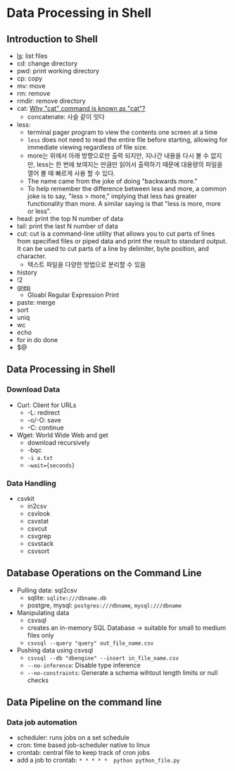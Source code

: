 # Data Processing in Shell

## Introduction to Shell

- [ls](https://linuxgazette.net/issue48/fischer.html): list files
- cd: change directory
- pwd: print working directory
- cp: copy
- mv: move
- rm: remove
- rmdir: remove directory
- cat: [Why "cat" command is known as "cat"?](https://coderanch.com/t/111284/os/cat-command-cat)
	- concatenate: 사슬 같이 잇다
- less:
	- terminal pager program to view the contents one screen at a time
	- `less` does not need to read the entire file before starting, allowing for immediate viewing regardless of file size.
	- more는 위에서 아래 방향으로만 출력 되지만, 지나간 내용을 다시 볼 수 없지만, less는 한 번에 보여지는 만큼만 읽어서 출력하기 때문에 대용량의 파일을 열어 볼 때 빠르게 사용 할 수 있다.
	-  The name came from the joke of doing "backwards more."
	- To help remember the difference between less and more, a common joke is to say, "less > more," implying that less has greater functionality than more. A similar saying is that "less is more, more or less".
- head: print the top N number of data
- tail: print the last N number of data
- cut: cut is a command-line utility that allows you to cut parts of lines from specified files or piped data and print the result to standard output. It can be used to cut parts of a line by delimiter, byte position, and character.
	- 텍스트 파일을 다양한 방법으로 분리할 수 있음
- history
- !2
- [grep](https://www.makeuseof.com/how-grep-got-its-name-the-history-behind-greps-creation/)
	- Gloabl Regular Expression Print
- paste: merge
- sort
- uniq
- wc
- echo
- for in do done
- $@

## Data Processing in Shell
### Download Data
- Curl: Client for URLs
	- -L: redirect
	- -o/-O: save
	- -C: continue
- Wget: World Wide Web and get
	- download recursively
	- -bqc
	- `-i a.txt`
	- `—wait={seconds}`

### Data Handling
- csvkit
	- in2csv
	- csvlook
	- csvstat
	- csvcut
	- csvgrep
	- csvstack
	- csvsort

## Database Operations on the Command Line

- Pulling data: sql2csv
	- sqlite: `sqlite:///dbname.db`
	- postgre, mysql: `postgres:///dbname`, `mysql:///dbname`
- Manipulating data
	- csvsql
	- creates an in-memory SQL Database -> suitable for small to medium files only
	- `csvsql --query "query" out_file_name.csv`
- Pushing data using csvsql
	- `csvsql --db "dbengine" --insert in_file_name.csv`
	- `--no-inference`: Disable type inference
	- `--no-constraints`: Generate a schema wihtout length limits or null checks

## Data Pipeline on the command line

### Data job automation

- scheduler: runs jobs on a set schedule
- cron: time based job-scheduler native to linux
- crontab: central file to keep track of cron jobs
- add a job to crontab: `* * * * *  python python_file.py`
